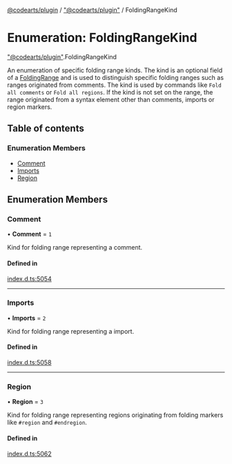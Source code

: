 [@codearts/plugin](../README.md) / ["@codearts/plugin"](../modules/_codearts_plugin_.md) / FoldingRangeKind

# Enumeration: FoldingRangeKind

["@codearts/plugin"](../modules/_codearts_plugin_.md).FoldingRangeKind

An enumeration of specific folding range kinds. The kind is an optional field of a [FoldingRange](../classes/codearts_plugin_.FoldingRange.md)
and is used to distinguish specific folding ranges such as ranges originated from comments. The kind is used by commands like
`Fold all comments` or `Fold all regions`.
If the kind is not set on the range, the range originated from a syntax element other than comments, imports or region markers.

## Table of contents

### Enumeration Members

- [Comment](codearts_plugin_.FoldingRangeKind.md#comment)
- [Imports](codearts_plugin_.FoldingRangeKind.md#imports)
- [Region](codearts_plugin_.FoldingRangeKind.md#region)

## Enumeration Members

### Comment

• **Comment** = ``1``

Kind for folding range representing a comment.

#### Defined in

[index.d.ts:5054](https://github.com/huaweicloud/cloudide-plugin-api/blob/a055dd0/index.d.ts#L5054)

___

### Imports

• **Imports** = ``2``

Kind for folding range representing a import.

#### Defined in

[index.d.ts:5058](https://github.com/huaweicloud/cloudide-plugin-api/blob/a055dd0/index.d.ts#L5058)

___

### Region

• **Region** = ``3``

Kind for folding range representing regions originating from folding markers like `#region` and `#endregion`.

#### Defined in

[index.d.ts:5062](https://github.com/huaweicloud/cloudide-plugin-api/blob/a055dd0/index.d.ts#L5062)

